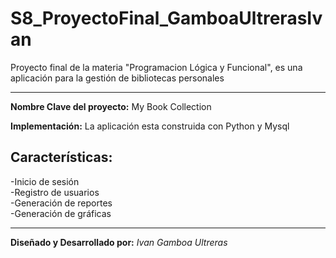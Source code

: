 # S8_ProyectoFinal_GamboaUltrerasIvan
Proyecto final de la materia "Programacion Lógica y Funcional", es una aplicación para la gestión de bibliotecas personales

----
**Nombre Clave del proyecto:**
My Book Collection

**Implementación:** 
La aplicación esta construida con Python y Mysql

Características:
----
-Inicio de sesión  
-Registro de usuarios  
-Generación de reportes  
-Generación de gráficas

----
**Diseñado y Desarrollado por:** 
*Ivan Gamboa Ultreras*
